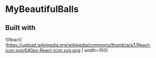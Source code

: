 # MyBeautifulBalls



## Built with

![React](https://upload.wikimedia.org/wikipedia/commons/thumb/a/a7/React-icon.svg/640px-React-icon.svg.png | width=100)